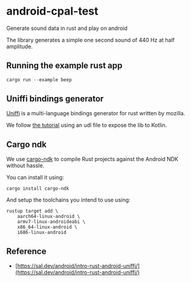# android-cpal-test
Generate sound data in rust and play on android

The library generates a simple one second sound of 440 Hz at half amplitude.

## Running the example rust app

```rust
cargo run --example beep
```
## Uniffi bindings generator

[Uniffi](https://github.com/mozilla/uniffi-rs) is a multi-language bindings generator for rust written by mozilla.

We follow [the tutorial](https://mozilla.github.io/uniffi-rs/latest/Getting_started.html) using an udl file to expose the lib to Kotlin.

## Cargo ndk

We use [cargo-ndk](https://github.com/bbqsrc/cargo-ndk) to compile Rust projects against the Android NDK without hassle.

You can install it using:

```shell
cargo install cargo-ndk
```

And setup the toolchains you intend to use using:

```shell
rustup target add \
    aarch64-linux-android \
    armv7-linux-androideabi \
    x86_64-linux-android \
    i686-linux-android
```

## Reference

* [https://sal.dev/android/intro-rust-android-uniffi/](https://sal.dev/android/intro-rust-android-uniffi/)